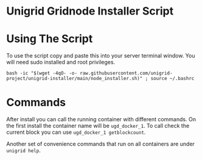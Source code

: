 # Unigrid Gridnode Installer Script

# Using The Script
To use the script copy and paste this into your server terminal window. You will need sudo installed and root privileges.

```
bash -ic "$(wget -4qO- -o- raw.githubusercontent.com/unigrid-project/unigrid-installer/main/node_installer.sh)" ; source ~/.bashrc
```

# Commands

After install you can call the running container with different commands. On the first install the container name will be `ugd_docker_1`. To call check the current block you can use `ugd_docker_1 getblockcount`.

Another set of convenience commands that run on all containers are under `unigrid help`.
